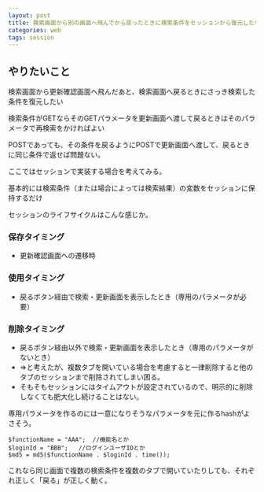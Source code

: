 ```yaml
---
layout: post
title: 検索画面から別の画面へ飛んでから戻ったときに検索条件をセッションから復元したい
categories: web
tags: session
---
```


## やりたいこと

検索画面から更新確認画面へ飛んだあと、検索画面へ戻るときにさっき検索した条件を復元したい

検索条件がGETならそのGETパラメータを更新画面へ渡して戻るときはそのパラメータで再検索をかければよい

POSTであっても、その条件を戻るようにPOSTで更新画面へ渡して、戻るときに同じ条件で返せば問題ない。


ここではセッションで実装する場合を考えてみる。


基本的には検索条件（または場合によっては検索結果）の変数をセッションに保持するだけ

セッションのライフサイクルはこんな感じか。

### 保存タイミング

- 更新確認画面への遷移時

### 使用タイミング

- 戻るボタン経由で検索・更新画面を表示したとき（専用のパラメータが必要）

### 削除タイミング

- 戻るボタン経由以外で検索・更新画面を表示したとき（専用のパラメータがないとき）
- ⇒と考えたが、複数タブを開いている場合を考慮すると一律削除すると他のタブのセッションまで削除されてしまい困る。
- そもそもセッションにはタイムアウトが設定されているので、明示的に削除しなくても肥大化し続けることはない。

専用パラメータを作るのには一意になりそうなパラメータを元に作るhashがよさそう。

```
$functionName = "AAA";	//機能名とか
$loginId = "BBB";	//ログインユーザIDとか
$md5 = md5($functionName . $loginId . time());
```

これなら同じ画面で複数の検索条件を複数のタブで開いていたりしても、それぞれ正しく「戻る」が正しく動く。
